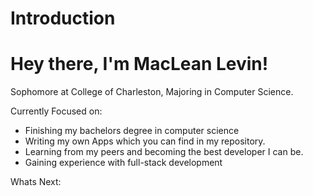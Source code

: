 # Introduction 
# Hey there, I'm MacLean Levin! 

Sophomore at College of Charleston, Majoring in Computer Science.

Currently Focused on: 
- Finishing my bachelors degree in computer science
- Writing my own Apps which you can find in my repository.
- Learning from my peers and becoming the best developer I can be. 
- Gaining experience with full-stack development

Whats Next: 

